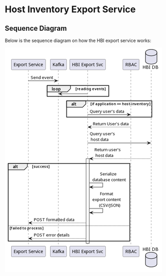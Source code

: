 # Host Inventory Export Service

## Sequence Diagram
Below is the sequence diagram on how the HBI export service works:

![HBI Export Service sequence diagram](./export-service.png)
